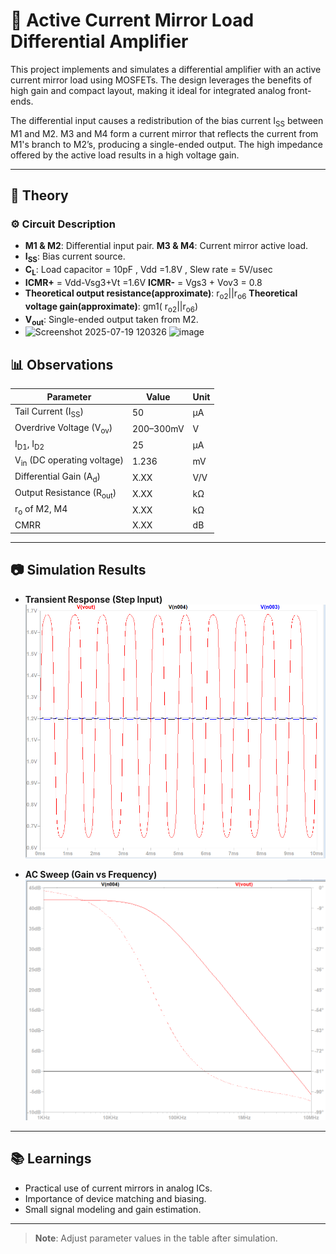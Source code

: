 # 🔧 Active Current Mirror Load Differential Amplifier

This project implements and simulates a differential amplifier with an active current mirror load using MOSFETs. The design leverages the benefits of high gain and compact layout, making it ideal for integrated analog front-ends.

The differential input causes a redistribution of the bias current I<sub>SS</sub> between M1 and M2. M3 and M4 form a current mirror that reflects the current from M1's branch to M2’s, producing a single-ended output. The high impedance offered by the active load results in a high voltage gain.


---

## 📖 Theory

### ⚙️ Circuit Description

- **M1 & M2**: Differential input pair.
  **M3 & M4**: Current mirror active load.
- **I<sub>SS</sub>**: Bias current source.
- **C<sub>L</sub>**: Load capacitor = 10pF ,  Vdd =1.8V , Slew rate = 5V/usec
- **ICMR+** = Vdd-Vsg3+Vt =1.6V     **ICMR-** = Vgs3 + Vov3 = 0.8
- **Theoretical output resistance(approximate)**:   r<sub>o2</sub>||r<sub>o6</sub>
  **Theoretical voltage gain(approximate)**:  gm1( r<sub>o2</sub>||r<sub>o6</sub>)
- **V<sub>out</sub>**: Single-ended output taken from M2.
- <img width="377" height="366" alt="Screenshot 2025-07-19 120326" src="https://github.com/user-attachments/assets/aa75aa84-f59a-49be-9f1c-bd393a60ebd4" /> <img width="543" height="550" alt="image" src="https://github.com/user-attachments/assets/09e17a3f-dbf8-41cb-81f0-1af978005a10" />


## 📊 Observations

| Parameter                        | Value    | Unit   | 
|----------------------------------|----------|--------|
| Tail Current (I<sub>SS</sub>)    |  50      | µA     | 
| Overdrive Voltage (V<sub>ov</sub>) | 200–300mV | V   | 
| I<sub>D1</sub>, I<sub>D2</sub>   | 25     | µA  | 
| V<sub>in</sub> (DC operating voltage)        | 1.236    | mV      | 
| Differential Gain (A<sub>d</sub>)| X.XX     | V/V    | 
| Output Resistance (R<sub>out</sub>) | X.XX  | kΩ     |
| r<sub>o</sub> of M2, M4          | X.XX     | kΩ     | 
| CMRR                             | X.XX     | dB     |
---

## 📷 Simulation Results
- **Transient Response (Step Input)**  
  ![transient response](./transient.png)

- **AC Sweep (Gain vs Frequency)**  
  ![ac response](./frequency_response.png)

---

## 📚 Learnings

- Practical use of current mirrors in analog ICs.
- Importance of device matching and biasing.
- Small signal modeling and gain estimation.

---

> **Note**: Adjust parameter values in the table after simulation.
